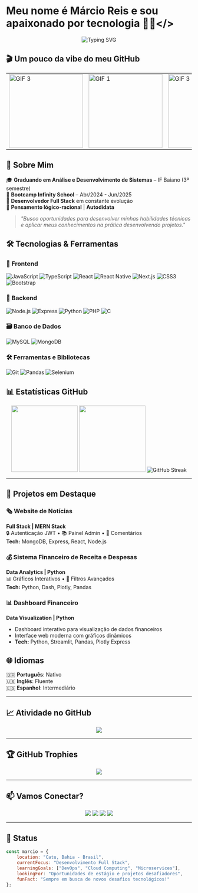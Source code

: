 # Meu nome é Márcio Reis e sou apaixonado por tecnologia 👨‍💻</>

<div align="center">
  <img src="https://readme-typing-svg.herokuapp.com?font=JetBrains+Mono&size=28&duration=3000&pause=1000&color=D22626&center=true&vCenter=true&width=600&lines=Desenvolvedor+Full+Stack;Amante+de+Open+Source;Foco+em+Front+e+Back-end;Explorando+Novas+Tecnologias" alt="Typing SVG" />
</div>

## 🎬 Um pouco da vibe do meu GitHub

<div align="left">
  <table>
    <tr>
      <td><img src="https://media4.giphy.com/media/v1.Y2lkPWVjZjA1ZTQ3aHc4MGc0MzdlYmhkeHNteWpjMWl3ZXlpM2NvYzBmZjlnMzRrNW92biZlcD12MV9naWZzX3JlbGF0ZWQmY3Q9Zw/fByehYIrOIzO8XolJK/giphy.webp" width="200" alt="GIF 3"></td>
      <td><img src="https://media0.giphy.com/media/v1.Y2lkPTc5MGI3NjExY3ByZndvd29oYWFvcTAzaWZkY3N5NnZtMDVjYzQ5NTg0NWVrMzd3MSZlcD12MV9pbnRlcm5hbF9naWZfYnlfaWQmY3Q9Zw/bGgsc5mWoryfgKBx1u/giphy.gif" width="200" alt="GIF 1"></td>
      <td><img src="https://media3.giphy.com/media/v1.Y2lkPTc5MGI3NjExZ3k5bDZ2a2xoc3cyZHp0NjQxejl6MWhucm9zbGl6NGVrdWJ3N3JvbyZlcD12MV9pbnRlcm5hbF9naWZfYnlfaWQmY3Q9Zw/xT9IgzoKnwFNmISR8I/giphy.gif" width="200" alt="GIF 3"></td>
    </tr>
  </table>
</div>

## 🚀 Sobre Mim

🎓 **Graduando em Análise e Desenvolvimento de Sistemas** – IF Baiano (3º semestre)  
🎯 **Bootcamp Infinity School** – Abr/2024 - Jun/2025  
🌟 **Desenvolvedor Full Stack** em constante evolução  
🧠 **Pensamento lógico-racional** | **Autodidata**  

> _"Busco oportunidades para desenvolver minhas habilidades técnicas e aplicar meus conhecimentos na prática desenvolvendo projetos."_

## 🛠️ Tecnologias & Ferramentas

### 🎨 Frontend
![JavaScript](https://img.shields.io/badge/-JavaScript-F7DF1E?style=for-the-badge&logo=javascript&logoColor=black)
![TypeScript](https://img.shields.io/badge/TypeScript-3178C6?style=for-the-badge&logo=typescript&logoColor=white)
![React](https://img.shields.io/badge/-React-5ED3F3?style=for-the-badge&logo=react&logoColor=white)
![React Native](https://img.shields.io/badge/React%20Native-808080?style=for-the-badge&logo=react&logoColor=black)
![Next.js](https://img.shields.io/badge/-Next.js-111111?style=for-the-badge&logo=next.js&logoColor=white)
![CSS3](https://img.shields.io/badge/-CSS3-264DE4?style=for-the-badge&logo=css3&logoColor=white)
![Bootstrap](https://img.shields.io/badge/-Bootstrap-7B11F9?style=for-the-badge&logo=bootstrap&logoColor=white)

### 🧩 Backend
![Node.js](https://img.shields.io/badge/-Node.js-303030?style=for-the-badge&logo=node.js&logoColor=68D391)
![Express](https://img.shields.io/badge/-Express-303030?style=for-the-badge&logo=express&logoColor=white)
![Python](https://img.shields.io/badge/-Python-FFD43B?style=for-the-badge&logo=python&logoColor=blue)
![PHP](https://img.shields.io/badge/-PHP-777BB4?style=for-the-badge&logo=php&logoColor=white)
![C](https://img.shields.io/badge/-C-0A0AFF?style=for-the-badge&logo=c&logoColor=white)

### 🗃️ Banco de Dados
![MySQL](https://img.shields.io/badge/-MySQL-00758F?style=for-the-badge&logo=mysql&logoColor=white)
![MongoDB](https://img.shields.io/badge/-MongoDB-10AA50?style=for-the-badge&logo=mongodb&logoColor=white)

### 🛠️ Ferramentas e Bibliotecas
![Git](https://img.shields.io/badge/-Git-F05032?style=for-the-badge&logo=git&logoColor=white)
![Pandas](https://img.shields.io/badge/-Pandas-150458?style=for-the-badge&logo=pandas&logoColor=white)
![Selenium](https://img.shields.io/badge/-Selenium-43B02A?style=for-the-badge&logo=selenium&logoColor=white)


## 📊 Estatísticas GitHub

<div align="center">
  <img height="180em" src="https://github-readme-stats.vercel.app/api?username=kamikazedojapan&show_icons=true&theme=radical&include_all_commits=true&count_private=true"/>
  <img height="180em" src="https://github-readme-stats.vercel.app/api/top-langs/?username=kamikazedojapan&layout=compact&langs_count=7&theme=radical"/>
  <img src="https://github-readme-streak-stats.herokuapp.com/?user=kamikazedojapan&theme=radical" alt="GitHub Streak" />    
</div>

---

## 🧪 Projetos em Destaque

### 🗞️ Website de Notícias
**Full Stack | MERN Stack**  
🔒 Autenticação JWT • 📚 Painel Admin • 💬 Comentários  
**Tech:** MongoDB, Express, React, Node.js  

### 💰 Sistema Financeiro de Receita e Despesas
**Data Analytics | Python**  
📊 Gráficos Interativos • 📂 Filtros Avançados  
**Tech:** Python, Dash, Plotly, Pandas

### 📊 Dashboard Financeiro
**Data Visualization | Python**
- Dashboard interativo para visualização de dados financeiros
- Interface web moderna com gráficos dinâmicos
- **Tech:** Python, Streamlit, Pandas, Plotly Express

## 🌐 Idiomas

🇧🇷 **Português**: Nativo  
🇺🇸 **Inglês**: Fluente  
🇪🇸 **Espanhol**: Intermediário  



---

## 📈 Atividade no GitHub

<div align="center">
  <img src="https://github-readme-activity-graph.vercel.app/graph?username=kamikazedojapan&theme=react-dark&hide_border=true&area=true" />
</div>

---

## 🏆 GitHub Trophies

<div align="center">
  <img src="https://github-profile-trophy.vercel.app/?username=kamikazedojapan&theme=radical&no-frame=false&no-bg=false&margin-w=4" />
</div>

---

## 📫 Vamos Conectar?

<div align="center">
  <a href="https://linkedin.com/in/marciodevjr"><img src="https://img.shields.io/badge/-LinkedIn-0077B5?style=for-the-badge&logo=linkedin&logoColor=white"/></a>
  <a href="https://github.com/kamikazedojapan"><img src="https://img.shields.io/badge/-GitHub-181717?style=for-the-badge&logo=github&logoColor=white"/></a>
  <a href="mailto:vi.nimarcio@hotmail.com"><img src="https://img.shields.io/badge/-Email-D14836?style=for-the-badge&logo=gmail&logoColor=white"/></a>
  <a href="https://wa.me/5571992075016"><img src="https://img.shields.io/badge/-WhatsApp-25D366?style=for-the-badge&logo=whatsapp&logoColor=white"/></a>
</div>

---

## 💼 Status

```javascript
const marcio = {
    location: "Catu, Bahia - Brasil",
    currentFocus: "Desenvolvimento Full Stack",
    learningGoals: ["DevOps", "Cloud Computing", "Microservices"],
    lookingFor: "Oportunidades de estágio e projetos desafiadores",
    funFact: "Sempre em busca de novos desafios tecnológicos!"
};
